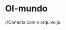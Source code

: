 # Ol-mundo

<!DOCTYPE html>
<html lang="pt-br">
<head>
    <meta charset="UTF-8">
    <meta name="viewport" content="width=device-width, initial-scale=1.0">
    <title>Olá mundo!</title>
</head>
<body>
    <script src="app.js"></script> //Conecta com o arquivo js.
</body>
</html>

